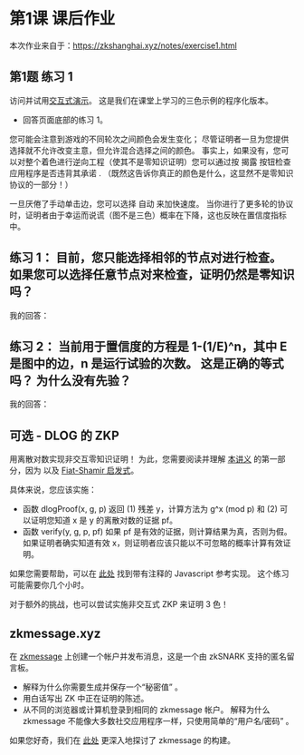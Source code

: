 # 第1课 课后作业
本次作业来自于：https://zkshanghai.xyz/notes/exercise1.html
## 第1题 练习 1
访问并试用[交互式演示](https://zkshanghai.xyz/interactive/graph.html)。 这是我们在课堂上学习的三色示例的程序化版本。

- 回答页面底部的练习 1。


您可能会注意到游戏的不同轮次之间颜色会发生变化； 尽管证明者一旦为您提供选择就不允许改变主意，但允许混合选择之间的颜色。 事实上，如果没有，您可以对整个着色进行逆向工程（使其不是零知识证明）您可以通过按 揭露 按钮检查应用程序是否违背其承诺 . （既然这告诉你真正的颜色是什么，这显然不是零知识协议的一部分！）

一旦厌倦了手动单击边，您可以选择 自动 来加快速度。 当你进行了更多轮的协议时，证明者由于幸运而说谎（图不是三色）概率在下降，这也反映在置信度指标中。

## 练习 1： 目前，您只能选择相邻的节点对进行检查。 如果您可以选择任意节点对来检查，证明仍然是零知识吗？

我的回答：


## 练习 2： 当前用于置信度的方程是 1-(1/E)^n，其中 E 是图中的边，n 是运行试验的次数。 这是正确的等式吗？ 为什么没有先验？

我的回答：


## 可选 - DLOG 的 ZKP

用离散对数实现非交互零知识证明！ 为此，您需要阅读并理解 [本讲义](https://people.eecs.berkeley.edu/~jfc/cs174/lecs/lec24/lec24.pdf) 的第一部分，因为 以及 [Fiat-Shamir 启发式](https://en.wikipedia.org/wiki/Fiat%E2%80%93Shamir_heuristic)。

具体来说，您应该实施：

- 函数 dlogProof(x, g, p) 返回 (1) 残差 y，计算方法为 g^x (mod p) 和 (2) 可以证明您知道 x 是 y 的离散对数的证据 pf。
- 函数 verify(y, g, p, pf) 如果 pf 是有效的证据，则计算结果为真，否则为假。如果证明者确实知道有效 x，则证明者应该只能以不可忽略的概率计算有效证明。

如果您需要帮助，可以在 [此处](https://github.com/gubsheep/zk-beginner) 找到带有注释的 Javascript 参考实现。 这个练习可能需要你几个小时。

对于额外的挑战，也可以尝试实施非交互式 ZKP 来证明 3 色！

## zkmessage.xyz
在 [zkmessage](https://zkmessage.xyz) 上创建一个帐户并发布消息，这是一个由 zkSNARK 支持的匿名留言板。

- 解释为什么你需要生成并保存一个“秘密值” 。
- 用白话写出 ZK 中正在证明的陈述。
- 从不同的浏览器或计算机登录到相同的 zkmessage 帐户。 解释为什么 zkmessage 不能像大多数社交应用程序一样，只使用简单的“用户名/密码” 。

如果您好奇，我们在 [此处](https://0xparc.org/blog/zk-group-sigs) 更深入地探讨了 zkmessage 的构建。

